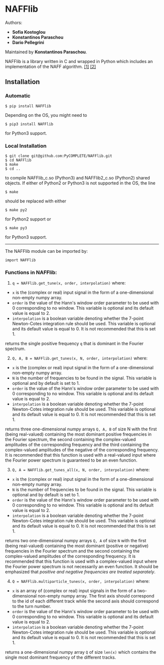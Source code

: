 # NAFFlib
Authors:  
* **Sofia Kostoglou**  
* **Konstantinos Paraschou**
* **Dario Pellegrini** 

Maintained by **Konstantinos Paraschou**.

NAFFlib is a library written in C and wrapped in 
Python which includes an implementation of the NAFF 
algorithm. 
[[1]](https://www.sciencedirect.com/science/article/pii/001910359090084M) 
[[2]](http://jacow.org/ipac2017/papers/thpab044.pdf)

## Installation
### Automatic
```
$ pip install NAFFlib
```
Depending on the OS, you might need to 
```
$ pip3 install NAFFlib
```
for Python3 support.

### Local Installation
```
$ git clone git@github.com:PyCOMPLETE/NAFFlib.git
$ cd NAFFlib
$ make
$ cd ..
```
to compile NAFFlib_c.so (Python3) and NAFFlib2_c.so (Python2) shared objects.
If either of Python2 or Python3 is not supported in the OS, the line
```
$ make
```
should be replaced with either
```
$ make py2
```
for Python2 support or
```
$ make py3
```
for Python3 support.

***
The NAFFlib module can be imported by:

```
import NAFFlib
```

### Functions in NAFFlib:
1. ```q = NAFFlib.get_tune(x, order, interpolation)```
where:  
- ```x``` is the (complex or real) input signal in the form of a one-dimensional non-empty numpy array.
- ```order``` is the value of the Hann's window order parameter to be used with 0 corresponding to no window. This variable is optional and its default value is equal to 2.
- ```interpolation``` is a boolean variable denoting whether the 7-point Newton-Cotes integration rule should be used. This variable is optional and its default value is equal to 0. It is not recommended that this is set 1.

returns the single positive frequency ```q``` that is dominant in the Fourier spectrum.


2. ```Q, A, B = NAFFlib.get_tunes(x, N, order, interpolation)```
where:  
- ```x``` is the (complex or real) input signal in the form of a one-dimensional non-empty numpy array.
- ```N``` is the number of frequencies to be found in the signal. This variable is optional and by default is set to 1.
- ```order``` is the value of the Hann's window order parameter to be used with 0 corresponding to no window. This variable is optional and its default value is equal to 2.
- ```interpolation``` is a boolean variable denoting whether the 7-point Newton-Cotes integration rule should be used. This variable is optional and its default value is equal to 0. It is not recommended that this is set 1.

returns three one-dimensional numpy arrays ```Q, A, B``` of size N with the first (being real-valued) containing the most dominant positive frequencies in the Fourier spectrum, the second containing the complex-valued amplitudes of the corresponding frequency and the third containing the complex-valued amplitudes of the negative of the corresponding frequency. It is recommended that this function is used with a real-valued input where the Fourier power spectrum is guaranteed to be an even function.


3. ```Q, A = NAFFlib.get_tunes_all(x, N, order, interpolation)```
where:  
- ```x``` is the (complex or real) input signal in the form of a one-dimensional non-empty numpy array.
- ```N``` is the number of frequencies to be found in the signal. This variable is optional and by default is set to 1.
- ```order``` is the value of the Hann's window order parameter to be used with 0 corresponding to no window. This variable is optional and its default value is equal to 2.
- ```interpolation``` is a boolean variable denoting whether the 7-point Newton-Cotes integration rule should be used. This variable is optional and its default value is equal to 0. It is not recommended that this is set 1.

returns two one-dimensional numpy arrays ```Q, A``` of size ```N``` with the first (being real-valued) containing the most dominant (positive or negative) frequencies in the Fourier spectrum and the second containing the complex-valued amplitudes of the corresponding frequency. It is recommended that this function is used with a complex-valued input where the Fourier power spectrum is not necessarily an even function. It should be emphasized that *positive and negative frequencies are treated separately*. 

4. ```Q = NAFFlib.multiparticle_tunes(x, order, interpolation)```
where:  
- ```x``` is an array of (complex or real) input signals in the form of a two-dimensional non-empty numpy array. The first axis should correspond to the id of each different track while the second axis should correspond to the turn number.
- ```order``` is the value of the Hann's window order parameter to be used with 0 corresponding to no window. This variable is optional and its default value is equal to 2.
- ```interpolation``` is a boolean variable denoting whether the 7-point Newton-Cotes integration rule should be used. This variable is optional and its default value is equal to 0. It is not recommended that this is set 1.

returns a one-dimensional numpy array ```Q``` of size ```len(x)``` which contains the single most dominant frequency of the different tracks. 
